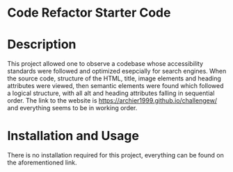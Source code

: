 # Code Refactor Starter Code

# Description
This project allowed one to observe a codebase whose accessibility standards were followed and optimized esepcially for search engines.
When the source code, structure of the HTML, title, image elements and heading attributes were viewed, then semantic elements were found which followed a logical structure, with all alt and heading attributes falling in sequential order. The link to the website is https://archier1999.github.io/challengew/ and everything seems to be in working order. 

# Installation and Usage
There is no installation required for this project, everything can be found on the aforementioned link. 



